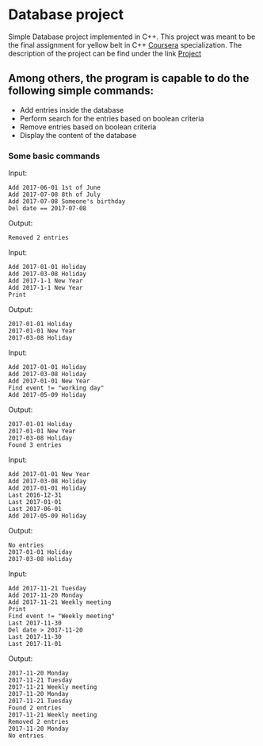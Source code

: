 # **Database project**
Simple Database project implemented in C++. This project was meant to be the final assignment for yellow belt in C++ [Coursera](https://www.coursera.org/) specialization. The description of the project can be find under the link [Project](https://www.coursera.org/learn/c-plus-plus-yellow/programming/n1Nbg/kursovoi-proiekt)
 
 ## Among others, the program is capable to do the following simple commands:
 - Add entries inside the database
 - Perform search for the entries based on boolean criteria
 - Remove entries based on boolean criteria
 - Display the content of the database

### Some basic commands
Input:
```
Add 2017-06-01 1st of June
Add 2017-07-08 8th of July
Add 2017-07-08 Someone's birthday
Del date == 2017-07-08
```
Output:
```
Removed 2 entries
```
Input:
```
Add 2017-01-01 Holiday
Add 2017-03-08 Holiday
Add 2017-1-1 New Year
Add 2017-1-1 New Year
Print
```
Output:
```
2017-01-01 Holiday
2017-01-01 New Year
2017-03-08 Holiday
```
Input:
```
Add 2017-01-01 Holiday
Add 2017-03-08 Holiday
Add 2017-01-01 New Year
Find event != "working day"
Add 2017-05-09 Holiday
```
Output:
```
2017-01-01 Holiday
2017-01-01 New Year
2017-03-08 Holiday
Found 3 entries
```
Input:
```
Add 2017-01-01 New Year
Add 2017-03-08 Holiday
Add 2017-01-01 Holiday
Last 2016-12-31
Last 2017-01-01
Last 2017-06-01
Add 2017-05-09 Holiday
```
Output:
```
No entries
2017-01-01 Holiday
2017-03-08 Holiday
```
Input:
```
Add 2017-11-21 Tuesday
Add 2017-11-20 Monday
Add 2017-11-21 Weekly meeting
Print
Find event != "Weekly meeting"
Last 2017-11-30
Del date > 2017-11-20
Last 2017-11-30
Last 2017-11-01
```
Output:
```
2017-11-20 Monday
2017-11-21 Tuesday
2017-11-21 Weekly meeting
2017-11-20 Monday
2017-11-21 Tuesday
Found 2 entries
2017-11-21 Weekly meeting
Removed 2 entries
2017-11-20 Monday
No entries
```
